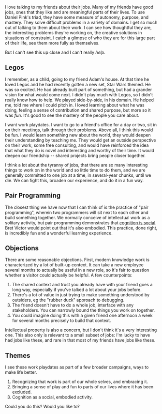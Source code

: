 I love talking to my friends about their jobs. Many of my friends have good jobs, ones that they like and are meaningful parts of their lives. To use Daniel Pink's triad, they have some measure of autonomy, purpose, and mastery. They solve difficult problems in a variety of domains. I get so much out of talking to them about their work. I can see how thoughtful they are, the interesting problems they're working on, the creative solutions in situations of constraint. I catch a glimpse of who they are for this large part of their life, see them more fully as themselves.

But I can't see this up close and I can't really *help*.

## Legos

I remember, as a child, going to my friend Adam's house. At that time he loved Legos and he had recently gotten a new set, Star Wars themed. He was so excited. He had already built part of something, but had a grander vision for what would come next. I didn't play much with Legos, so I didn't really know how to help. We played side-by-side, in his domain. He helped me, told me where I could pitch in. I loved learning about what he was doing, feeling a sense of contribution and shared purpose, but more so it was *fun*. It's good to see the mastery of the people you care about.

I want work playdates. I want to go to a friend's office for a day or two, sit in on their meetings, talk through their problems. Above all, I think this would be fun. I would learn something new about the world, they would deepen their understanding by teaching me. They would get an outside perspective on their work, some free consulting, and would have reinforced the idea that what they do is novel and interesting and worthy of their time. It would deepen our friendship -- shared projects bring people closer together.

I think a lot about the tyranny of jobs, that there are so many interesting things to work on in the world and so little time to do them, and we are generally committed to one job at a time, in several-year chunks, until we die. We can fight this, broaden our experience, and do it in a fun way.

## Pair Programming

The closest thing we have now that I can think of is the practice of "pair programming", wherein two programmers will sit next to each other and build something together. We normally conceive of intellectual work as a solitary activity, but pair programming demonstrates that [cognition is social](https://louispotok.com/cognition-is-social/). Bret Victor would point out that it's also embodied. This practice, done right, is incredibly fun and a wonderful learning experience.

## Objections

There are some reasonable objections. First, modern knowledge work is characterized by a lot of built-up context. It can take a new employee several months to actually be useful in a new role, so it's fair to question whether a visitor could actually be helpful. A few counterpoints:
1. The shared context and trust you already have with your friend goes a long way, especially if you've talked a lot about your jobs before.
1. There's a lot of value in just trying to make something understood by outsiders, eg the "rubber duck" approach to debugging.
1. The friend doesn't have to do a whole job, interface with any stakeholders. You can narrowly bound the things you work on together.
1. You could imagine doing this with a given friend one afternoon a week for several months precisely to build that context.

Intellectual property is also a concern, but I don't think it's a very interesting one. This also only is relevant to a small subset of jobs: I'm lucky to have had jobs like these, and rare in that most of my friends have jobs like these.

## Themes

I see these work playdates as part of a few broader campaigns, ways to make life better.
1. Recognizing that work is part of our whole selves, and embracing it.
1. Bringing a sense of play and fun to parts of our lives where it has been excluded.
1. Cognition as a social, embodied activity.

Could you do this? Would you like to?

